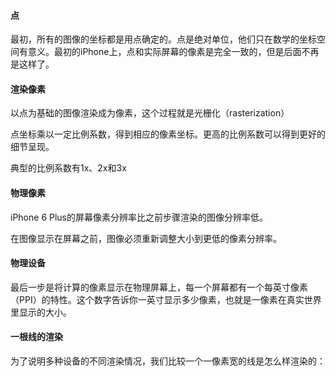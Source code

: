 #### 点

最初，所有的图像的坐标都是用点确定的。点是绝对单位，他们只在数学的坐标空间有意义。最初的iPhone上，点和实际屏幕的像素是完全一致的，但是后面不再是这样了。

#### 渲染像素

以点为基础的图像渲染成为像素，这个过程就是光栅化（rasterization）

点坐标乘以一定比例系数，得到相应的像素坐标。更高的比例系数可以得到更好的细节呈现。

典型的比例系数有1x、2x和3x

#### 物理像素

iPhone 6 Plus的屏幕像素分辨率比之前步骤渲染的图像分辨率低。

在图像显示在屏幕之前，图像必须重新调整大小到更低的像素分辨率。

#### 物理设备

最后一步是将计算的像素显示在物理屏幕上，每一个屏幕都有一个每英寸像素（PPI）的特性。这个数字告诉你一英寸显示多少像素，也就是一像素在真实世界里显示的大小。

#### 一根线的渲染

为了说明多种设备的不同渲染情况，我们比较一个一像素宽的线是怎么样渲染的：



